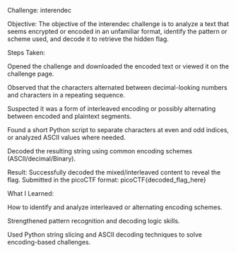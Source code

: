 Challenge: interendec

Objective:
The objective of the interendec challenge is to analyze a text that seems encrypted or encoded in an unfamiliar format, identify the pattern or scheme used, and decode it to retrieve the hidden flag.

Steps Taken:

Opened the challenge and downloaded the encoded text or viewed it on the challenge page.

Observed that the characters alternated between decimal-looking numbers and characters in a repeating sequence.

Suspected it was a form of interleaved encoding or possibly alternating between encoded and plaintext segments.

Found a short Python script to separate characters at even and odd indices, or analyzed ASCII values where needed.

Decoded the resulting string using common encoding schemes (ASCII/decimal/Binary).

Result:
Successfully decoded the mixed/interleaved content to reveal the flag. Submitted in the picoCTF format:
picoCTF{decoded_flag_here}

What I Learned:

How to identify and analyze interleaved or alternating encoding schemes.

Strengthened pattern recognition and decoding logic skills.

Used Python string slicing and ASCII decoding techniques to solve encoding-based challenges.
